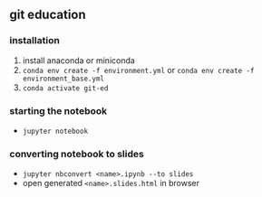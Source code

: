 ## git education

### installation
1. install anaconda or miniconda
2. `conda env create -f environment.yml` or `conda env create -f environment_base.yml`
3. `conda activate git-ed`

### starting the notebook
- `jupyter notebook`

### converting notebook to slides
- `jupyter nbconvert <name>.ipynb --to slides`
- open generated `<name>.slides.html` in browser
